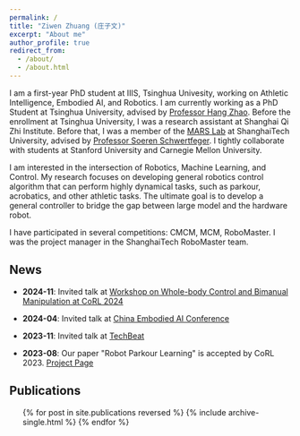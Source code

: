 ```yaml
---
permalink: /
title: "Ziwen Zhuang (庄子文)"
excerpt: "About me"
author_profile: true
redirect_from: 
  - /about/
  - /about.html
---
```


I am a first-year PhD student at IIIS, Tsinghua Univesity, working on Athletic Intelligence, Embodied AI, and Robotics. I am currently working as a PhD Student at Tsinghua University, advised by [Professor Hang Zhao](https://hangzhaomit.github.io). Before the enrollment at Tsinghua University, I was a research assistant at Shanghai Qi Zhi Institute. Before that, I was a member of the [MARS Lab](https://robotics.shanghaitech.edu.cn) at ShanghaiTech University, advised by [Professor Soeren Schwertfeger](https://robotics.shanghaitech.edu.cn/people/soeren). I tightly collaborate with students at Stanford University and Carnegie Mellon University.

I am interested in the intersection of Robotics, Machine Learning, and Control. My research focuses on developing general robotics control algorithm that can perform highly dynamical tasks, such as parkour, acrobatics, and other athletic tasks. The ultimate goal is to develop a general controller to bridge the gap between large model and the hardware robot.

<!-- In order to reach AGI, my research interest mainly focus on the two aspects of robot learning:

1. **Cognitive Intelligence**: Learn real-world relation model through interacting with the world (self-supervised exploration and learning)

2. **Athletic Intelligence**: Designing a general learning algorithm that can solve as many robotics control problems as possible. Also co-optimizing the robot hardware and software to achieve better performance. Especially Humanoid and Quadruped robots. -->

I have participated in several competitions: CMCM, MCM, RoboMaster. I was the project manager in the ShanghaiTech RoboMaster team.

## News

- **2024-11**: Invited talk at [Workshop on Whole-body Control and Bimanual Manipulation at CoRL 2024](https://wcbm-workshop.github.io)

- **2024-04**: Invited talk at [China Embodied AI Conference](http://ceai.caai.cn/)

- **2023-11**: Invited talk at [TechBeat](https://techbeat.net/talk-info?id=825)

- **2023-08**: Our paper "Robot Parkour Learning" is accepted by CoRL 2023. [Project Page](https://robot-parkour.github.io)

## Publications

  <ul>{% for post in site.publications reversed %}
    {% include archive-single.html %}
  {% endfor %}</ul>

